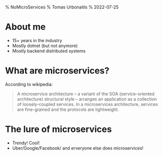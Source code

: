 % NoMicroServices
% Tomas Urbonaitis
% 2022-07-25

# About me
* 15+ years in the industry
* Mostly dotnet (but not anymore)
* Mostly backend distributed systems

# What are microservices? 
According to wikipedia:
> A microservice architecture – a variant of the SOA (service-oriented architecture) structural style – arranges an application as a collection of loosely-coupled services. In a microservices architecture, services are fine-grained and the protocols are lightweight.

# The lure of microservices
* Trendy! Cool!
* Uber/Google/Facebook/<insert trendy company> and erveryone else does microservices!

# 
